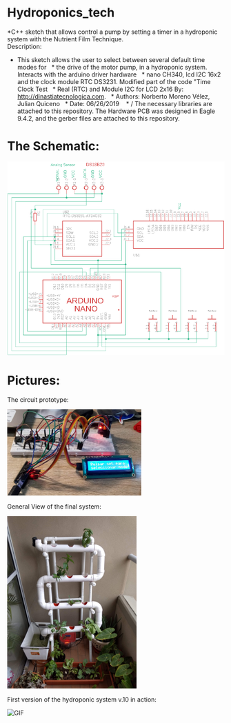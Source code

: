 # Hydroponics_tech
*C++ sketch that allows control a pump by setting a timer in a hydroponic system with the Nutrient Film Technique.
    
   Description: 
  * This sketch allows the user to select between several default time modes for
  * the drive of the motor pump, in a hydroponic system. Interacts with the arduino driver hardware
  * nano CH340, lcd I2C 16x2 and the clock module RTC DS3231. Modified part of the code "Time Clock Test
  * Real (RTC) and Module I2C for LCD 2x16 By: http://dinastiatecnologica.com.
  * Authors: Norberto Moreno Vélez, Julian Quiceno
  * Date: 06/26/2019
   * /
The necessary libraries are attached to this repository.
The Hardware PCB was designed in Eagle 9.4.2, and the gerber files are attached to this repository.

# The Schematic:
![Schematic_Hydroponic](Schematic_Hydroponic.png) 

# Pictures:
The circuit prototype:
<div><img src="https://github.com/NorberMV/Hydroponics_tech/blob/master/hidrophonicSys.jpg" alt="My Project GIF" height="200"></div>

General View of the final system:
<div><img src="https://github.com/NorberMV/Hydroponics_tech/blob/master/hidrophonicSystem.jpg" alt="My Project GIF" height="400"></div>

First version of the hydroponic system v.10 in action: 
<div><img src="https://github.com/NorberMV/Hydroponics_tech/blob/master/hydroponic2.gif" alt="GIF" height="400"></div>
